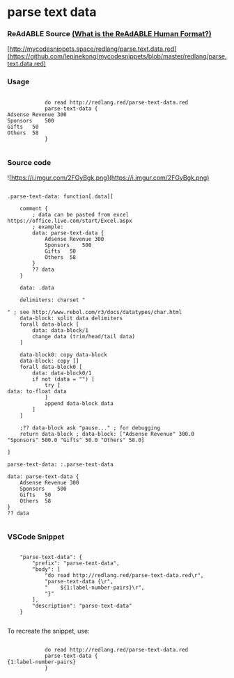 
# parse text data


### ReAdABLE Source [(What is the ReAdABLE Human Format?)](http://readablehumanformat.com)

[http://mycodesnippets.space/redlang/parse.text.data.red](https://github.com/lepinekong/mycodesnippets/blob/master/redlang/parse.text.data.red)


### Usage



```

            do read http://redlang.red/parse-text-data.red
            parse-text-data {
Adsense Revenue	300
Sponsors	500
Gifts	50
Others	58  
            }            
        
```



### Source code

![https://i.imgur.com/2FGyBgk.png](https://i.imgur.com/2FGyBgk.png)
                    


```

.parse-text-data: function[.data][

    comment {
        ; data can be pasted from excel https://office.live.com/start/Excel.aspx
        ; example:
        data: parse-text-data {
            Adsense Revenue	300
            Sponsors	500
            Gifts	50
            Others	58  
        }
        ?? data
    }

    data: .data

    delimiters: charset "
	
" ; see http://www.rebol.com/r3/docs/datatypes/char.html
    data-block: split data delimiters
    forall data-block [
        data: data-block/1
        change data (trim/head/tail data)
    ]

    data-block0: copy data-block
    data-block: copy []
    forall data-block0 [
        data: data-block0/1
        if not (data = "") [
            try [
data: to-float data
            ]
            append data-block data
        ] 
    ]

    ;?? data-block ask "pause..." ; for debugging
    return data-block ; data-block: ["Adsense Revenue" 300.0 "Sponsors" 500.0 "Gifts" 50.0 "Others" 58.0]

]

parse-text-data: :.parse-text-data

data: parse-text-data {
    Adsense Revenue	300
    Sponsors	500
    Gifts	50
    Others	58  
}
?? data
        
```



### VSCode Snippet



```

    "parse-text-data": {
        "prefix": "parse-text-data",
        "body": [
            "do read http://redlang.red/parse-text-data.red\r",
            "parse-text-data {\r",
            "    ${1:label-number-pairs}\r",
            "}"
        ],
        "description": "parse-text-data"
    }            
        
```


To recreate the snippet, use:


```

            do read http://redlang.red/parse-text-data.red
            parse-text-data {
{1:label-number-pairs}
            }
        
```


